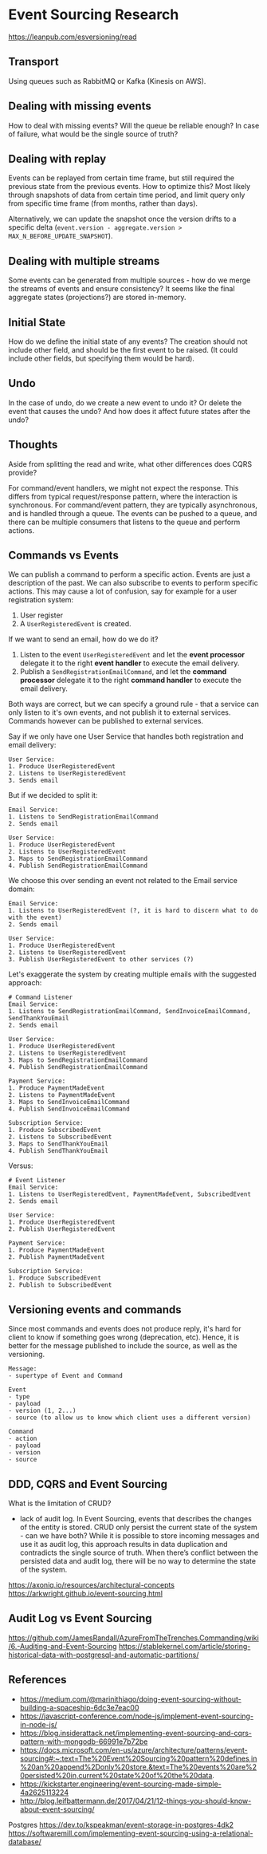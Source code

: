 # Event Sourcing Research
https://leanpub.com/esversioning/read
## Transport

Using queues such as RabbitMQ or Kafka (Kinesis on AWS).

## Dealing with missing events

How to deal with missing events? Will the queue be reliable enough? In case of failure, what would be the single source of truth?

## Dealing with replay

Events can be replayed from certain time frame, but still required the previous state from the previous events. How to optimize this? Most likely through snapshots of data from certain time period, and limit query only from specific time frame (from months, rather than days).

Alternatively, we can update the snapshot once the version drifts to a specific delta (`event.version - aggregate.version > MAX_N_BEFORE_UPDATE_SNAPSHOT`).

## Dealing with multiple streams

Some events can be generated from multiple sources - how do we merge the streams of events and ensure consistency? 
It seems like the final aggregate states (projections?) are stored in-memory. 

## Initial State

How do we define the initial state of any events? The creation should not include other field, and should be the first event to be raised. (It could include other fields, but specifying them would be hard).

## Undo

In the case of undo, do we create a new event to undo it? Or delete the event that causes the undo? And how does it affect future states after the undo?

## Thoughts
Aside from splitting the read and write, what other differences does CQRS provide?

For command/event handlers, we might not expect the response. This differs from typical request/response pattern, where the interaction is synchronous. For command/event pattern, they are typically asynchronous, and is handled through a queue. The events can be pushed to a queue, and there can be multiple consumers that listens to the queue and perform actions.

## Commands vs Events

We can publish a command to perform a specific action. Events are just a description of the past. We can also subscribe to events to perform specific actions. This may cause a lot of confusion, say for example for a user registration system:
1. User register
2. A `UserRegisteredEvent` is created. 

If we want to send an email, how do we do it?

1. Listen to the event `UserRegisteredEvent` and let the __event processor__ delegate it to the right __event handler__ to execute the email delivery.
2. Publish a `SendRegistrationEmailCommand`, and let the __command processor__ delegate it to the right __command handler__ to execute the email delivery.

Both ways are correct, but we can specify a ground rule - that a service can only listen to it's own events, and not publish it to external services. Commands however can be published to external services.

Say if we only have one User Service that handles both registration and email delivery:

```
User Service:
1. Produce UserRegisteredEvent
2. Listens to UserRegisteredEvent
3. Sends email
```

But if we decided to split it:
```
Email Service:
1. Listens to SendRegistrationEmailCommand
2. Sends email

User Service:
1. Produce UserRegisteredEvent
2. Listens to UserRegisteredEvent
3. Maps to SendRegistrationEmailCommand
4. Publish SendRegistrationEmailCommand
```

We choose this over sending an event not related to the Email service domain:

```
Email Service:
1. Listens to UserRegisteredEvent (?, it is hard to discern what to do with the event)
2. Sends email

User Service:
1. Produce UserRegisteredEvent
2. Listens to UserRegisteredEvent
3. Publish UserRegisteredEvent to other services (?)
```

Let's exaggerate the system by creating multiple emails with the suggested approach:

```
# Command Listener
Email Service:
1. Listens to SendRegistrationEmailCommand, SendInvoiceEmailCommand, SendThankYouEmail
2. Sends email

User Service:
1. Produce UserRegisteredEvent
2. Listens to UserRegisteredEvent
3. Maps to SendRegistrationEmailCommand
4. Publish SendRegistrationEmailCommand

Payment Service:
1. Produce PaymentMadeEvent
2. Listens to PaymentMadeEvent
3. Maps to SendInvoiceEmailCommand
4. Publish SendInvoiceEmailCommand

Subscription Service:
1. Produce SubscribedEvent
2. Listens to SubscribedEvent
3. Maps to SendThankYouEmail
4. Publish SendThankYouEmail
```
Versus:

```
# Event Listener
Email Service:
1. Listens to UserRegisteredEvent, PaymentMadeEvent, SubscribedEvent
2. Sends email

User Service:
1. Produce UserRegisteredEvent
2. Publish UserRegisteredEvent

Payment Service:
1. Produce PaymentMadeEvent
2. Publish PaymentMadeEvent

Subscription Service:
1. Produce SubscribedEvent
2. Publish to SubscribedEvent
```

## Versioning events and commands

Since most commands and events does not produce reply, it's hard for client to know if something goes wrong (deprecation, etc). Hence, it is better for the message published to include the source, as well as the versioning.

```
Message:
- supertype of Event and Command

Event
- type
- payload
- version (1, 2...)
- source (to allow us to know which client uses a different version)

Command
- action
- payload
- version
- source
```

## DDD, CQRS and Event Sourcing


What is the limitation of CRUD?
- lack of audit log. In Event Sourcing, events that describes the changes of the entity is stored. CRUD only persist the current state of the system - can we have both? While it is possible to store incoming messages and use it as audit log, this approach results in data duplication and contradicts the single source of truth. When there’s conflict between the persisted data and audit log, there will be no way to determine the state of the system. 


https://axoniq.io/resources/architectural-concepts
https://arkwright.github.io/event-sourcing.html


## Audit Log vs Event Sourcing
https://github.com/JamesRandall/AzureFromTheTrenches.Commanding/wiki/6.-Auditing-and-Event-Sourcing
https://stablekernel.com/article/storing-historical-data-with-postgresql-and-automatic-partitions/


## References
- https://medium.com/@marinithiago/doing-event-sourcing-without-building-a-spaceship-6dc3e7eac00
- https://javascript-conference.com/node-js/implement-event-sourcing-in-node-js/
- https://blog.insiderattack.net/implementing-event-sourcing-and-cqrs-pattern-with-mongodb-66991e7b72be
- https://docs.microsoft.com/en-us/azure/architecture/patterns/event-sourcing#:~:text=The%20Event%20Sourcing%20pattern%20defines,in%20an%20append%2Donly%20store.&text=The%20events%20are%20persisted%20in,current%20state%20of%20the%20data.
- https://kickstarter.engineering/event-sourcing-made-simple-4a2625113224
- http://blog.leifbattermann.de/2017/04/21/12-things-you-should-know-about-event-sourcing/

Postgres
https://dev.to/kspeakman/event-storage-in-postgres-4dk2
https://softwaremill.com/implementing-event-sourcing-using-a-relational-database/
